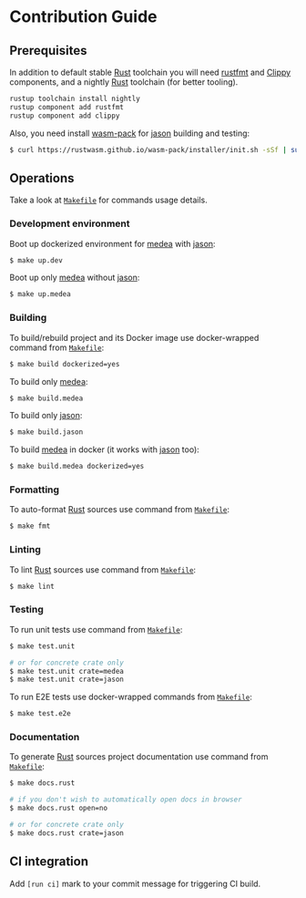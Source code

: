 Contribution Guide
==================




## Prerequisites

In addition to default stable [Rust] toolchain you will need [rustfmt] and [Clippy] components, and a nightly [Rust] toolchain (for better tooling).
```bash
rustup toolchain install nightly
rustup component add rustfmt
rustup component add clippy
```

Also, you need install [wasm-pack] for [jason] building and testing:
```bash
$ curl https://rustwasm.github.io/wasm-pack/installer/init.sh -sSf | sudo sh
```




## Operations

Take a look at [`Makefile`] for commands usage details.


### Development environment

Boot up dockerized environment for [medea] with [jason]:
```bash
$ make up.dev
```

Boot up only [medea] without [jason]:
```bash
$ make up.medea
```




### Building

To build/rebuild project and its Docker image use docker-wrapped command from [`Makefile`]:
```bash
$ make build dockerized=yes
```

To build only [medea]:
```bash
$ make build.medea
```

To build only [jason]:
```bash
$ make build.jason
```

To build [medea] in docker (it works with [jason] too):
```bash
$ make build.medea dockerized=yes
```


### Formatting

To auto-format [Rust] sources use command from [`Makefile`]:
```bash
$ make fmt
```


### Linting

To lint [Rust] sources use command from [`Makefile`]:
```bash
$ make lint
```


### Testing

To run unit tests use command from [`Makefile`]:
```bash
$ make test.unit

# or for concrete crate only
$ make test.unit crate=medea
$ make test.unit crate=jason
```

To run E2E tests use docker-wrapped commands from [`Makefile`]:
```bash
$ make test.e2e
```


### Documentation

To generate [Rust] sources project documentation use command from [`Makefile`]:
```bash
$ make docs.rust

# if you don't wish to automatically open docs in browser
$ make docs.rust open=no

# or for concrete crate only
$ make docs.rust crate=jason
```




## CI integration

Add `[run ci]` mark to your commit message for triggering CI build.





[`Makefile`]: Makefile
[Clippy]: https://github.com/rust-lang/rust-clippy
[jason]: https://github.com/instrumentisto/medea/tree/master/jason
[medea]: https://github.com/instrumentisto/medea
[Rust]: https://www.rust-lang.org
[rustfmt]: https://github.com/rust-lang/rustfmt
[wasm-pack]: https://github.com/rustwasm/wasm-pack
